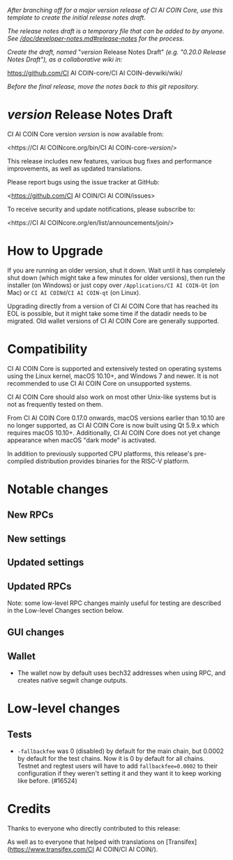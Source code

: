 *After branching off for a major version release of CI AI COIN Core, use this
template to create the initial release notes draft.*

*The release notes draft is a temporary file that can be added to by anyone. See
[/doc/developer-notes.md#release-notes](/doc/developer-notes.md#release-notes)
for the process.*

*Create the draft, named* "*version* Release Notes Draft"
*(e.g. "0.20.0 Release Notes Draft"), as a collaborative wiki in:*

https://github.com/CI AI COIN-core/CI AI COIN-devwiki/wiki/

*Before the final release, move the notes back to this git repository.*

*version* Release Notes Draft
===============================

CI AI COIN Core version *version* is now available from:

  <https://CI AI COINcore.org/bin/CI AI COIN-core-*version*/>

This release includes new features, various bug fixes and performance
improvements, as well as updated translations.

Please report bugs using the issue tracker at GitHub:

  <https://github.com/CI AI COIN/CI AI COIN/issues>

To receive security and update notifications, please subscribe to:

  <https://CI AI COINcore.org/en/list/announcements/join/>

How to Upgrade
==============

If you are running an older version, shut it down. Wait until it has completely
shut down (which might take a few minutes for older versions), then run the
installer (on Windows) or just copy over `/Applications/CI AI COIN-Qt` (on Mac)
or `CI AI COINd`/`CI AI COIN-qt` (on Linux).

Upgrading directly from a version of CI AI COIN Core that has reached its EOL is
possible, but it might take some time if the datadir needs to be migrated. Old
wallet versions of CI AI COIN Core are generally supported.

Compatibility
==============

CI AI COIN Core is supported and extensively tested on operating systems using
the Linux kernel, macOS 10.10+, and Windows 7 and newer. It is not recommended
to use CI AI COIN Core on unsupported systems.

CI AI COIN Core should also work on most other Unix-like systems but is not
as frequently tested on them.

From CI AI COIN Core 0.17.0 onwards, macOS versions earlier than 10.10 are no
longer supported, as CI AI COIN Core is now built using Qt 5.9.x which requires
macOS 10.10+. Additionally, CI AI COIN Core does not yet change appearance when
macOS "dark mode" is activated.

In addition to previously supported CPU platforms, this release's pre-compiled
distribution provides binaries for the RISC-V platform.

Notable changes
===============

New RPCs
--------

New settings
------------

Updated settings
----------------

Updated RPCs
------------

Note: some low-level RPC changes mainly useful for testing are described in the
Low-level Changes section below.

GUI changes
-----------

Wallet
------

- The wallet now by default uses bech32 addresses when using RPC, and creates native segwit change outputs.

Low-level changes
=================

Tests
-----

- `-fallbackfee` was 0 (disabled) by default for the main chain, but 0.0002 by default for the test chains. Now it is 0
  by default for all chains. Testnet and regtest users will have to add `fallbackfee=0.0002` to their configuration if
  they weren't setting it and they want it to keep working like before. (#16524)

Credits
=======

Thanks to everyone who directly contributed to this release:


As well as to everyone that helped with translations on
[Transifex](https://www.transifex.com/CI AI COIN/CI AI COIN/).
